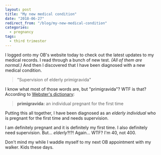 ```yaml
---
layout: post
title: "My new medical condition"
date: "2018-06-27"
redirect_from: "/blog/my-new-medical-condition"
categories:
  - pregnancy
tags:
  - third trimester
---
```


I logged onto my OB's website today to check out the latest updates to my medical records. I read through a bunch of new test. _(All of them are normal.)_ And then I discovered that I have been diagnosed with a new medical condition.

> "Supervision of elderly primigravida"

I know what most of those words are, but "primigravida"? WTF is that? According to [Webster's dictionary](https://www.merriam-webster.com/medical/primigravida):

> **primigravida:** an individual pregnant for the first time

Putting this all together, I have been diagnosed as an _elderly individual_ who is pregnant for the first time and needs supervision.

I am definitely pregnant and it is definitely my first time. I also definitely need supervision. But... _elderly_?!?! Again... WTF? I'm 40, not 400.

Don't mind my while I waddle myself to my next OB appointment with my walker. Kids these days.
